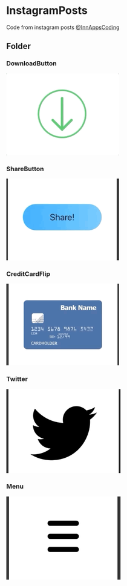 # InstagramPosts
Code from instagram posts
[@InnAppsCoding](https://www.instagram.com/innappscoding/)

## Folder

### DownloadButton
![](Gifs/DownloadButton.gif)

### ShareButton
![](Gifs/ShareButton.gif)

### CreditCardFlip
![](Gifs/CreditCardFlip.gif)

### Twitter
![](Gifs/twitter.gif)

### Menu
![](Gifs/Menu.gif)

